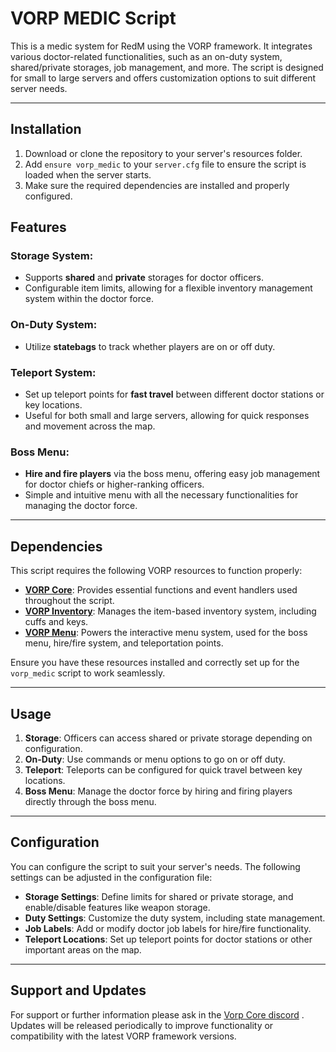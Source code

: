 # **VORP MEDIC Script**

This is a medic system for RedM using the VORP framework. It integrates various doctor-related functionalities, such as an on-duty system, shared/private storages, job management, and more. The script is designed for small to large servers and offers customization options to suit different server needs.

---

## **Installation**

1. Download or clone the repository to your server's resources folder.
2. Add `ensure vorp_medic` to your `server.cfg` file to ensure the script is loaded when the server starts.
3. Make sure the required dependencies are installed and properly configured.

## **Features**

### **Storage System**:
- Supports **shared** and **private** storages for doctor officers.
- Configurable item limits, allowing for a flexible inventory management system within the doctor force.

### **On-Duty System**:
- Utilize **statebags** to track whether players are on or off duty.

### **Teleport System**:
- Set up teleport points for **fast travel** between different doctor stations or key locations.
- Useful for both small and large servers, allowing for quick responses and movement across the map.

### **Boss Menu**:
- **Hire and fire players** via the boss menu, offering easy job management for doctor chiefs or higher-ranking officers.
- Simple and intuitive menu with all the necessary functionalities for managing the doctor force.

---

## **Dependencies**

This script requires the following VORP resources to function properly:

- **[VORP Core](https://github.com/VORPCORE/vorp_core-lua)**: Provides essential functions and event handlers used throughout the script.
- **[VORP Inventory](https://github.com/VORPCORE/vorp_inventory-lua)**: Manages the item-based inventory system, including cuffs and keys.
- **[VORP Menu](https://github.com/VORPCore/vorp_menu)**: Powers the interactive menu system, used for the boss menu, hire/fire system, and teleportation points.

Ensure you have these resources installed and correctly set up for the `vorp_medic` script to work seamlessly.

---

## **Usage**

1. **Storage**: Officers can access shared or private storage depending on configuration.
2. **On-Duty**: Use commands or menu options to go on or off duty.
3. **Teleport**: Teleports can be configured for quick travel between key locations.
4. **Boss Menu**: Manage the doctor force by hiring and firing players directly through the boss menu.

---

## **Configuration**

You can configure the script to suit your server's needs. The following settings can be adjusted in the configuration file:

- **Storage Settings**: Define limits for shared or private storage, and enable/disable features like weapon storage.
- **Duty Settings**: Customize the duty system, including state management.
- **Job Labels**: Add or modify doctor job labels for hire/fire functionality.
- **Teleport Locations**: Set up teleport points for doctor stations or other important areas on the map.

---

## **Support and Updates**

For support or further information please ask in the [Vorp Core discord](https://discord.gg/JjNYMnDKMf)
. Updates will be released periodically to improve functionality or compatibility with the latest VORP framework versions.
